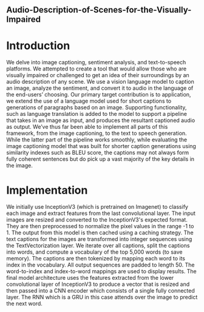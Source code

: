 ## Audio-Description-of-Scenes-for-the-Visually-Impaired
# Introduction
We delve into image captioning, sentiment analysis, and text-to-speech platforms.  We attempted to create a tool that would allow those who are visually impaired or challenged to get an idea of their surroundings by an audio description of any scene. We use a vision language model to caption an image, analyze the sentiment, and convert it to audio in the language of the end-users’ choosing. Our primary target contribution is to application, we extend the use of a language model used for short captions to generations of paragraphs based on an image. Supporting functionality, such as language translation is added to the model to support a pipeline that takes in an image as input, and produces the resultant captioned audio as output. We’ve thus far been able to implement all parts of this framework, from the image captioning, to the text to speech generation. While the latter part of the pipeline works smoothly, while evaluating the image captioning model that was built for shorter caption generations using similarity indexes such as BLEU score, the captions may not always form fully coherent sentences but do pick up a vast majority of the key details in the image.

# Implementation

We initially use InceptionV3 (which is pretrained on Imagenet) to classify each image and extract features from the last convolutional layer. The input images are resized and converted to the InceptionV3's expected format. They are then preprocessed to normalize the pixel values in the range -1 to 1. The output from this model is then cached using a caching strategy.
The text captions for the images are transformed into integer sequences using the TextVectorization layer. We iterate over all captions, split the captions into words, and compute a vocabulary of the top 5,000 words (to save memory). The captions are then tokenized by mapping each word to its index in the vocabulary. All output sequences are padded to length 50. The word-to-index and index-to-word mappings are used to display results.
The final model architecture uses the features extracted from the lower convolutional layer of InceptionV3 to produce a vector that is resized and then passed into a CNN encoder which consists of a single fully connected layer. The RNN which is a GRU in this case attends over the image to predict the next word.
